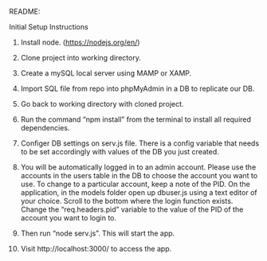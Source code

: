 README:

Initial Setup Instructions

1.	Install node. (https://nodejs.org/en/)

2.	Clone project into working directory.

3.	Create a mySQL local server using MAMP or XAMP.

4.	Import SQL file from repo into phpMyAdmin in a DB to replicate our DB.

5.	Go back to working directory with cloned project.

6.	Run the command “npm install” from the terminal to install all required dependencies.

7.	Configer DB settings on serv.js file. There is a config variable that needs to be set accordingly with values of the DB you just created. 

8.	You will be automatically logged in to an admin account. Please use the accounts in the users table in the DB to choose the account you want to use. To change to a particular account, keep a note of the PID. On the application, in the models folder open up dbuser.js using a text editor of your choice. Scroll to the bottom where the login function exists. Change the “req.headers.pid” variable to the value of the PID of the account you want to login to.

9.	Then run “node serv.js”. This will start the app. 

10.	Visit http://localhost:3000/ to access the app.
